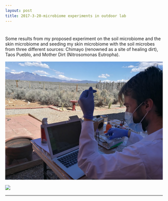 ```yaml
---
layout: post
title: 2017-3-20-microbiome experiments in outdoor lab
---
```


# 

## 

Some results from my proposed experiment on the soil microbiome and the skin microbiome and seeding my skin microbiome with the soil microbes from three different sources: Chimayo (renowned as a site of healing dirt), Taos Pueblo, and Mother Dirt (Nitrosomonas Eutropha). 

![](https://github.com/micro-macro-lorusso/soil-skin-microbiome-experiments/blob/master/m-lorusso-diy-microbiome-taos-microscope.jpg)

![](https://github.com/micro-macro-lorusso/soil-skin-microbiome-experiments/blob/master/m-lorusso-chimayo-culture.JPG)

****
